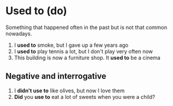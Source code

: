 # Used to (do)

Something that happened often in the past but is not that common nowadays.

1. I **used to** smoke, but I gave up a few years ago
2. I **used to** play tennis a lot, but I don't play very often now
3. This building is now a furniture shop. It **used to** be a cinema

## Negative and interrogative

1. I **didn't use to** like olives, but now I love them
2. **Did** you **use to** eat a lot of sweets when you were a child?
